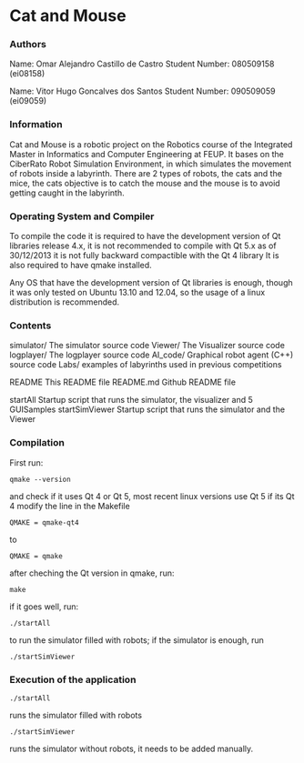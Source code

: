 # Cat and Mouse


### Authors

Name:           Omar Alejandro Castillo de Castro
Student Number: 080509158  (ei08158)


Name:           Vitor Hugo Goncalves dos Santos
Student Number: 090509059  (ei09059)
 


### Information

  Cat and Mouse is a robotic project on the Robotics course of the Integrated Master
  in Informatics and Computer Engineering at FEUP. It bases on the 
  CiberRato Robot Simulation Environment, in which simulates the movement
  of robots inside a labyrinth. There are 2 types of robots, the cats and the mice,
  the cats objective is to catch the mouse and the mouse is to avoid getting caught
  in the labyrinth.



### Operating System and Compiler

  To compile the code it is required to have the development version of Qt libraries
  release 4.x, it is not recommended to compile with Qt 5.x as of 30/12/2013 it is not 
  fully backward compactible with the Qt 4 library
  It is also required to have qmake installed.
  
  Any OS that have the development version of Qt libraries is enough, 
  though it was only tested on Ubuntu 13.10 and 12.04, so the usage of a linux 
  distribution is recommended.


### Contents

  simulator/           The simulator source code
  Viewer/              The Visualizer source code
  logplayer/           The logplayer source code
  AI_code/             Graphical robot agent (C++) source code
  Labs/                examples of labyrinths used in previous competitions

  README               This README file
  README.md            Github README file

  startAll             Startup script that runs the simulator, the 
                         visualizer and 5 GUISamples
  startSimViewer       Startup script that runs the simulator and the Viewer


### Compilation


First run:

    qmake --version

and check if it uses Qt 4 or Qt 5, most recent linux versions use Qt 5 if its Qt 4
modify the line in the Makefile

    QMAKE = qmake-qt4

to

    QMAKE = qmake

after cheching the Qt version in qmake, run:

    make

if it goes well, run:

    ./startAll

to run the simulator filled with robots; if the simulator is enough, run

    ./startSimViewer



### Execution of the application


    ./startAll

runs the simulator filled with robots

    ./startSimViewer

runs the simulator without robots, it needs to be added manually.